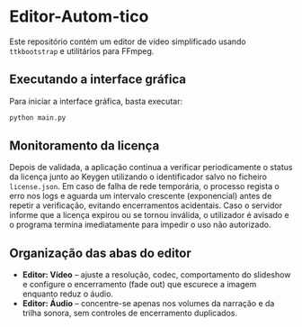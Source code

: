 # Editor-Autom-tico

Este repositório contém um editor de vídeo simplificado usando `ttkbootstrap` e utilitários para FFmpeg.

## Executando a interface gráfica

Para iniciar a interface gráfica, basta executar:

```bash
python main.py
```

## Monitoramento da licença

Depois de validada, a aplicação continua a verificar periodicamente o status da licença junto ao Keygen utilizando o identificador salvo no ficheiro `license.json`. Em caso de falha de rede temporária, o processo regista o erro nos logs e aguarda um intervalo crescente (exponencial) antes de repetir a verificação, evitando encerramentos acidentais. Caso o servidor informe que a licença expirou ou se tornou inválida, o utilizador é avisado e o programa termina imediatamente para impedir o uso não autorizado.

## Organização das abas do editor

- **Editor: Vídeo** – ajuste a resolução, codec, comportamento do slideshow e configure o encerramento (fade out) que escurece a imagem enquanto reduz o áudio.
- **Editor: Áudio** – concentre-se apenas nos volumes da narração e da trilha sonora, sem controles de encerramento duplicados.
